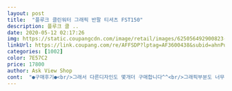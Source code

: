 ```yaml
---
layout: post 
title:  "플루크 클린워터 그래픽 반팔 티셔츠 FST150" 
description: 플루크 클 ..
date: 2020-05-12 02:17:26 
img: https://static.coupangcdn.com/image/retail/images/625056492900823-d6e94a63-8710-44f6-8234-58f69b6ae498.jpg 
linkUrl: https://link.coupang.com/re/AFFSDP?lptag=AF3600438&subid=ahnPublicAsk&pageKey=1432320178&itemId=2473832798&vendorItemId=70166196761&traceid=V0-113-68ab31b32477700c 
categories: [1002] 
color: 7E57C2 
price: 17800 
author: Ask View Shop 
cont:  "●구매후기●<br/>그래서 다른디자인도 몇개더 구매합니다^^<br/>그래픽부분도 너무 예쁘네여.<br/>.<br/><br/>목안늘어 나서 짱이에요 참고로 초6 아들<br/>받아봤는데 품질 좋아보이네요 목늘어지는거만 아님좋겠네요<br/>상품평 잘안쓰는데 .<br/>.<br/>역시 브랜드라 그런가?<br/>앞으로 옷은 이 곳애서<br/>옷의 퀄리티가 너무좋아요^^<br/>완전 강추합니다<br/>인생티셔츠랍니다 두번째 세탁 변형 없어요<br/>제가 입을려고 삿는데 오빠가 더 좋아하네요 ^^<br/>초 6 아들 입혀보니 넉넉하게 이뻐서 몇개더 주문했어요<br/>키 145 몸무게 58 여유있고 편하다고 합니다<br/>키 153 몸무게 50 나도 m 사이즈로 루즈핏 최고네요<br/>" 
---
```

